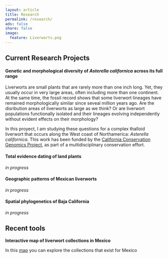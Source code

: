 ```yaml
---
layout: article
title: Research
permalink: /research/
ads: false
share: false
image:
  feature: Liverworts.png
---
```

## Current Research Projects

#### Genetic and morphological diversity of *Asterella californica* across its full range 
Liverworts are small plants that are rarely more than one inch long. Yet, they usually occur in very large areas, often including more than one continent. At the same time, the fossil record shows that some liverwort lineages have remained morphologically similar since seveal million years ago. Are the disribution areas of liverworts as large as we think? Or are liverwort populations functionally isolated and their lineages evolving independently without evident effects on their morphology?

In this proyect, I am studying these questions for a complex thalloid liverwort that occurs along the West coast of Northamerica: *Asterella californica*. This work has been funded by the [California Conservation Genomics Project](https://sites.lifesci.ucla.edu/eeb-CCGP/), as part of a multidisciplinary conservation effort.



#### Total evidence dating of land plants
*in progress*

#### Geographic patterns of Mexican liverworts
*in progress*

#### Spatial phylogenetics of Baja California
*in progress*

## Recent tools
**Interactive map of liverwort collections in Mexico**

In this [map](http://rpubs.com/Ixchel/513484) you can explore the collections that exist for Mexico 

<!-- dejo comentadas estas tiles en caso de que despues sean utiles
<div class="tiles">

<!-- dejo comentadas estas tiles en caso de que despues sean utiles
<div class="tile">
  <h2 class="post-title">*Asterella californica* in three dimensions</h2>
  <p class="post-excerpt">In this work I am exploring the morphological and genetic variation of a liverwort species across its full distribution area <a href="/research">research page</a>.</p>
</div><!-- /.tile -->

<!-- dejo comentadas estas tiles en caso de que despues sean utiles
<div class="tile">
  <h2 class="post-title">CV</h2>
  <p class="post-excerpt"> You can check my academic contributions <a href="cv">here</a>.</p>
</div><!-- /.tile -->

<!-- dejo comentadas estas tiles en caso de que despues sean utiles
<div class="tile">
  <h2 class="post-title">Contact</h2>
  <p class="post-excerpt"> And if you are interested in my research, feel free to <a href="/contact">contact me</a>.</p>
</div><!-- /.tile -->

